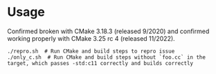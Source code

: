 # Usage

Confirmed broken with CMake 3.18.3 (released 9/2020) and confirmed working properly with CMake 3.25 rc 4 (released 11/2022).

```
./repro.sh  # Run CMake and build steps to repro issue
./only_c.sh  # Run CMake and build steps without `foo.cc` in the target, which passes -std:c11 correctly and builds correctly
```